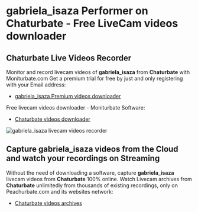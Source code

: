 # gabriela_isaza Performer on Chaturbate - Free LiveCam videos downloader

## Chaturbate Live Videos Recorder

Monitor and record livecam videos of **gabriela_isaza** from **Chaturbate** with Moniturbate.com
Get a premium trial for free by just and only registering with your Email address:
* [gabriela_isaza Premium videos downloader](https://moniturbate.com/request-demo-licence-key.html)

Free livecam videos downloader - Moniturbate Software:
* [Chaturbate videos downloader](https://moniturbate.com/moniturbate-download-software.html)

![gabriela_isaza livecam videos recorder](https://peachurnet.com/templates/moniturbate-software.png)


## Capture gabriela_isaza videos from the Cloud and watch your recordings on Streaming

Without the need of downloading a software, capture **gabriela_isaza** livecam videos from **Chaturbate** 100% online.
Watch Livecam archives from **Chaturbate** unlimitedly from thousands of existing recordings, only on Peachurbate.com and its websites network:
* [Chaturbate videos archives](https://peachurnet.com/)